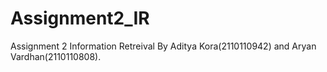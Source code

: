 # Assignment2_IR
Assignment 2 Information Retreival By Aditya Kora(2110110942) and Aryan Vardhan(2110110808).

